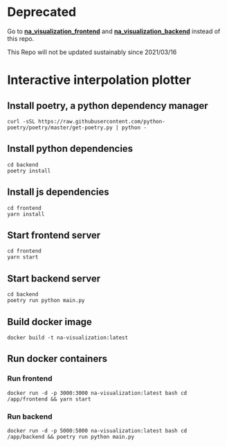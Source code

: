 # Deprecated
Go to [**na_visualization_frontend**](github.com/lsdluis1/na_visualizaiton_frontend) and 
[**na_visualization_backend**](github.com/lsdluis1/na_visualizaiton_backend) instead of this repo.

This Repo will not be updated sustainably since 2021/03/16
# Interactive interpolation plotter

## Install poetry, a python dependency manager

```
curl -sSL https://raw.githubusercontent.com/python-poetry/poetry/master/get-poetry.py | python -
```

## Install python dependencies

```
cd backend
poetry install
```

## Install js dependencies

```
cd frontend
yarn install
```

## Start frontend server

```
cd frontend
yarn start
```

## Start backend server

```
cd backend
poetry run python main.py
```

## Build docker image

```
docker build -t na-visualization:latest
```

## Run docker containers

### Run frontend

```
docker run -d -p 3000:3000 na-visualization:latest bash cd /app/frontend && yarn start
```

### Run backend

```
docker run -d -p 5000:5000 na-visualization:latest bash cd /app/backend && poetry run python main.py
```
